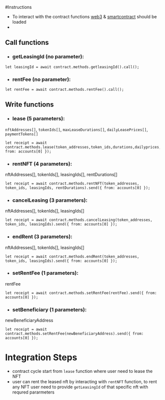 
#Instructions
- To interact with the contract functions [web3](https://github.com/ChainSafe/web3.js) & [smartcontract](https://www.ibm.com/topics/smart-contracts) should be loaded
-

## Call functions

- ### getLeasingId (no parameter):
```
let leasingId = await contract.methods.getleasingId().call();
```

- ### rentFee (no parameter):
```
let rentFee = await contract.methods.rentFee().call();
```

## Write functions

- ### lease (5 parameters):
```nftAddresses[]```,
```tokenIds[]```,
```maxLeaseDurations[]```,
```dailyLeasePrices[]```,
```paymentTokens[]```

```
let receipt = await contract.methods.lease(token_addresses,token_ids,durations,dailyprices,paymentTypes).send({ from: accounts[0] });
```

- ### rentNFT (4 parameters):
nftAddresses[],
tokenIds[],
leasingIds[],
rentDurations[]
```
let receipt = await contract.methods.rentNFT(token_addresses, token_ids, leasingIds, rentDurations).send({ from: accounts[0] });
```

- ### cancelLeasing (3 parameters):
nftAddresses[],
tokenIds[],
leasingIds[]
 ```
let receipt = await contract.methods.cancelLeasing(token_addresses, token_ids, leasingIds).send({ from: accounts[0] });
```
- ### endRent (3 parameters):
nftAddresses[],
tokenIds[],
leasingIds[]
```
let receipt = await contract.methods.endRent(token_addresses, token_ids, leasingIds).send({ from: accounts[0] });
```

- ### setRentFee (1 parameters):
rentFee
```
let receipt = await contract.methods.setRentFee(rentFee).send({ from: accounts[0] });
```

- ### setBeneficiary (1 parameters):
newBeneficiaryAddress
```
let receipt = await contract.methods.setRentFee(newBeneficiaryAddress).send({ from: accounts[0] });
```


# Integration Steps

- contract cycle start from ``lease`` function where user need to lease the NFT
- user can rent the leased nft by interacting with ```rentNFT``` function, to rent any NFT user need to provide ```getLeasingId``` of that specific nft with requred pararmeters 
